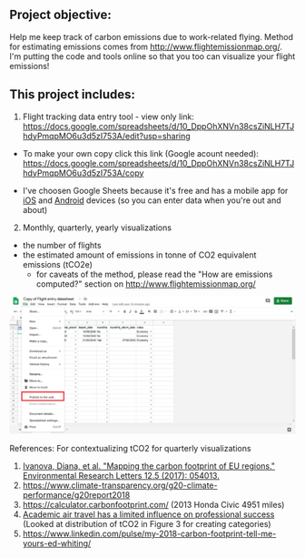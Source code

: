 ## Project objective:
Help me keep track of carbon emissions due to work-related flying. Method for estimating emissions comes from http://www.flightemissionmap.org/. I'm putting the code and tools online so that you too can visualize your flight emissions!

## This project includes: 
1. Flight tracking data entry tool - view only link:
https://docs.google.com/spreadsheets/d/10_DppOhXNVn38csZiNLH7TJhdyPmqpMO6u3d5zI753A/edit?usp=sharing
  + To make your own copy click this link (Google acount needed): https://docs.google.com/spreadsheets/d/10_DppOhXNVn38csZiNLH7TJhdyPmqpMO6u3d5zI753A/copy

   + I've choosen Google Sheets because it's free and has a mobile app for [iOS](https://itunes.apple.com/app/apple-store/id842849113?mt=8) and [Android](https://play.google.com/store/apps/details?id=com.google.android.apps.docs.editors.sheets) devices (so you can enter data when you're out and about)


2. Monthly, quarterly, yearly visualizations
- the number of flights
- the estimated amount of emissions in tonne of CO2 equivalent emissions (tCO2e)
  + for caveats of the method, please read the "How are emissions computed?" section on http://www.flightemissionmap.org/


![Screenshot](misc/publish_to_web_screenshot.png)

References:
For contextualizing tCO2 for quarterly visualizations
1. [Ivanova, Diana, et al. "Mapping the carbon footprint of EU regions." Environmental Research Letters 12.5 (2017): 054013.](https://doi.org/10.1088/1748-9326/aa6da9)
2. https://www.climate-transparency.org/g20-climate-performance/g20report2018
3. https://calculator.carbonfootprint.com/ (2013 Honda Civic 4951 miles)
4. [Academic air travel has a limited influence on professional success](https://doi.org/10.1016/j.jclepro.2019.04.109) (Looked at distribution of tCO2 in Figure 3 for creating categories)
5. https://www.linkedin.com/pulse/my-2018-carbon-footprint-tell-me-yours-ed-whiting/
